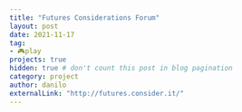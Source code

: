 ```yaml
---
title: "Futures Considerations Forum"
layout: post
date: 2021-11-17
tag:
- 🎮play
projects: true
hidden: true # don't count this post in blog pagination
category: project
author: danilo
externalLink: "http://futures.consider.it/"
---
```


